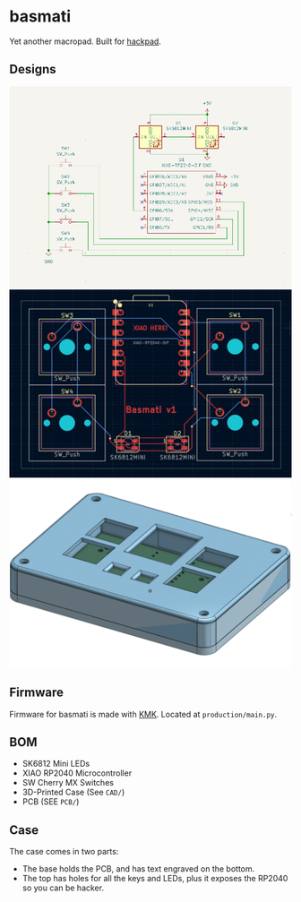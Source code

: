 # basmati
Yet another macropad. Built for [hackpad](https://hackpad.hackclub.com).

## Designs
![Schematic Diagram](./assets/schematic-screenshot.png)
![PCB Diagram](./assets/PCB-screenshot.png)
![Assembly](./assets/assembly-screenshot.png)

## Firmware

Firmware for basmati is made with [KMK](https://github.com/KMKfw/kmk_firmware). Located at `production/main.py`.

## BOM

- SK6812 Mini LEDs
- XIAO RP2040 Microcontroller
- SW Cherry MX Switches
- 3D-Printed Case (See `CAD/`)
- PCB (SEE `PCB/`)

## Case

The case comes in two parts:
- The base holds the PCB, and has text engraved on the bottom.
- The top has holes for all the keys and LEDs, plus it exposes the RP2040 so you can be hacker.